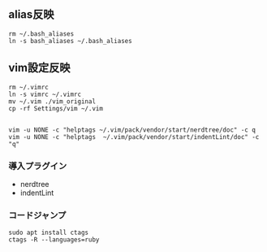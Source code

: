 ## alias反映
```
rm ~/.bash_aliases
ln -s bash_aliases ~/.bash_aliases
```

## vim設定反映
```
rm ~/.vimrc
ln -s vimrc ~/.vimrc
mv ~/.vim ./vim_original
cp -rf Settings/vim ~/.vim


vim -u NONE -c "helptags ~/.vim/pack/vendor/start/nerdtree/doc" -c q
vim -u NONE -c "helptags  ~/.vim/pack/vendor/start/indentLint/doc" -c "q"

```

### 導入プラグイン
* nerdtree
* indentLint

### コードジャンプ
```
sudo apt install ctags
ctags -R --languages=ruby
